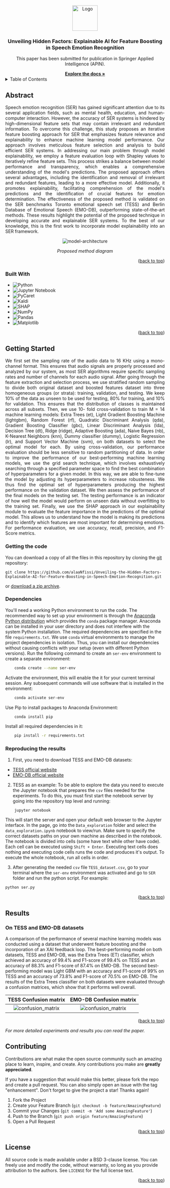 <a name="readme-top"></a>

<!-- PROJECT LOGO -->
<br />

<div align="center">
 <a href="https://github.com/alaaNfissi/Unveiling-Hidden-Factors-Explainable-AI-for-Feature-Boosting-in-Speech-Emotion-Recognition">
   <img src="images/logo.png" alt="Logo" width="80" height="80">
 </a>

 <h3 align="center">Unveiling Hidden Factors: Explainable AI for Feature Boosting in Speech Emotion Recognition</h3>

 <p align="center">
   This paper has been submitted for publication in Springer Applied Intelligence (APIN).
   <br />
  </p>
  <a href="https://github.com/alaaNfissi/Unveiling-Hidden-Factors-Explainable-AI-for-Feature-Boosting-in-Speech-Emotion-Recognition"><strong>Explore the docs »</strong></a>
</div>  

<!-- TABLE OF CONTENTS -->
<details>
  <summary>Table of Contents</summary>
  <ol>
    <li><a href="#abstract">Abstract</a></li>
    <li><a href="#built-with">Built With</a></li>
    <li>
      <a href="#getting-started">Getting Started</a>
      <ul>
        <li><a href="#getting-the-code">Getting the code</a></li>
        <li><a href="#dependencies">Dependencies</a></li>
        <li><a href="#reproducing-the-results">Reproducing the results</a></li>
      </ul>
    </li>
    <li>
      <a href="#results">Results</a>
      <ul>
        <li><a href="#on-tess-and-emo-db-datasets">On TESS and EMO-DB datasets</a></li>
      </ul>
    </li>
    <li><a href="#contributing">Contributing</a></li>
    <li><a href="#license">License</a></li>
    <li><a href="#contact">Contact</a></li>
  </ol>
</details>

<!-- ABSTRACT -->
## Abstract

<p align="justify"> Speech emotion recognition (SER) has gained significant attention due to its several application fields, such as mental health, education, and human-computer interaction. However, the accuracy of SER systems is hindered by high-dimensional feature sets that may contain irrelevant and redundant information. To overcome this challenge, this study proposes an iterative feature boosting approach for SER that emphasizes feature relevance and explainability to enhance machine learning model performance. Our approach involves meticulous feature selection and analysis to build efficient SER systems. In addressing our main problem through model explainability, we employ a feature evaluation loop with Shapley values to iteratively refine feature sets. This process strikes a balance between model performance and transparency, which enables a comprehensive understanding of the model's predictions. The proposed approach offers several advantages, including the identification and removal of irrelevant and redundant features, leading to a more effective model. Additionally, it promotes explainability, facilitating comprehension of the model's predictions and the identification of crucial features for emotion determination. The effectiveness of the proposed method is validated on the SER benchmarks Toronto emotional speech set (TESS) and Berlin Database of Emotional Speech (EMO-DB), outperforming state-of-the-art methods. These results highlight the potential of the proposed technique in developing accurate and explainable SER systems. To the best of our knowledge, this is the first work to incorporate model explainability into an SER framework.
</p>
<div align="center">
  
![model-architecture][model-architecture]
  
*Proposed method diagram*
  
</div>

<!-- MARKDOWN LINKS & IMAGES -->
<!-- https://www.markdownguide.org/basic-syntax/#reference-style-links -->
[model-architecture]: images/XAI.png

<p align="right">(<a href="#readme-top">back to top</a>)</p>


### Built With
* ![Python](https://img.shields.io/badge/python-3670A0?style=for-the-badge&logo=python&logoColor=ffdd54)
* ![Jupyter Notebook](https://img.shields.io/badge/jupyter-%23FA0F00.svg?style=for-the-badge&logo=jupyter&logoColor=white)
* ![PyCaret](https://img.shields.io/badge/PyCaret-%23036CFF.svg?style=for-the-badge&logo=PyCaret&logoColor=white)
* ![Kaldi](https://img.shields.io/badge/Kaldi-%232465A0.svg?style=for-the-badge&logo=Kaldi&logoColor=white)
* ![SHAP](https://img.shields.io/badge/SHAP-%23006400.svg?style=for-the-badge&logo=SHAP&logoColor=white)
* ![NumPy](https://img.shields.io/badge/numpy-%23013243.svg?style=for-the-badge&logo=numpy&logoColor=white)
* ![Pandas](https://img.shields.io/badge/pandas-%23150458.svg?style=for-the-badge&logo=pandas&logoColor=white)
* ![Matplotlib](https://img.shields.io/badge/Matplotlib-%23ffffff.svg?style=for-the-badge&logo=Matplotlib&logoColor=black)

<p align="right">(<a href="#readme-top">back to top</a>)</p>

<!-- GETTING STARTED! -->
## Getting Started
<p align="justify">
We first set the sampling rate of the audio data to 16 KHz using a mono-channel format. This ensures that audio signals are properly processed and analyzed by our system, as most SER algorithms require specific sampling rates and number of channels for each audio signal. After going through the feature extraction and selection process, we use stratified random sampling to divide both original dataset and boosted features dataset into three homogeneous groups (or strata): training, validation, and testing. We keep 10% of the data as unseen to be used for testing, 80% for training, and 10% for validation. This ensures that the distribution of classes is maintained across all subsets. Then, we use 10- fold cross-validation to train M = 14 machine learning models: Extra Trees (et), Light Gradient Boosting Machine (lightgbm), Random Forest (rf), Quadratic Discriminant Analysis (qda), Gradient Boosting Classifier (gbc), Linear Discriminant Analysis (lda), Decision Tree (dt), Ridge (ridge), Adaptive Boosting (ada), Naive Bayes (nb), K-Nearest Neighbors (knn), Dummy classifier (dummy), Logistic Regression (lr), and Support Vector Machine (svm), on both datasets to select the optimal model for each. By using cross-validation, our performance evaluation should be less sensitive to random partitioning of data. In order to improve the performance of our best-performing machine learning models, we use the grid search technique, which involves exhaustively searching through a specified parameter space to find the best combination of hyperparameters for a given model.
In this way, we are able to fine-tune the model by adjusting its hyperparameters to increase robusteness. We thus find the optimal set of hyperparameters producing the highest performance on the validation dataset. We then assess the performance of the final models on the testing set. The testing performance is an indicator of how well the model would perform on unseen data without overfitting to the training set. Finally, we use the SHAP approach in our explainability module to evaluate the feature importance in the predictions of the optimal model. This allows us to understand how the model is making its predictions and to identify which features are most important for determining emotions. For performance evaluation, we use accuracy, recall, precision, and F1-Score metrics.
</p>

### Getting the code

You can download a copy of all the files in this repository by cloning the
[git](https://git-scm.com/) repository:

    git clone https://github.com/alaaNfissi/Unveiling-the-Hidden-Factors-Explainable-AI-for-Feature-Boosting-in-Speech-Emotion-Recognition.git

or [download a zip archive](https://github.com/alaaNfissi/Unveiling-Hidden-Factors-Explainable-AI-for-Feature-Boosting-in-Speech-Emotion-Recognition/archive/refs/heads/main.zip).

### Dependencies

<p align="center">

You'll need a working Python environment to run the code.
The recommended way to set up your environment is through the
[Anaconda Python distribution](https://www.anaconda.com/download/) which
provides the `conda` package manager.
Anaconda can be installed in your user directory and does not interfere with
the system Python installation.
The required dependencies are specified in the file `requirements.txt`.
We use `conda` virtual environments to manage the project dependencies in
isolation.
Thus, you can install our dependencies without causing conflicts with your
setup (even with different Python versions).
Run the following command to create an `ser-env` environment to create a separate environment:
```sh 
    conda create --name ser-env
```
Activate the environment, this will enable the it for your current terminal session. Any subsequent commands will use software that is installed in the environment:
```sh 
    conda activate ser-env
 ``` 
Use Pip to install packages to Anaconda Environment:
```sh 
    conda install pip
```
Install all required dependencies in it:
```sh
    pip install -r requirements.txt
```
  
</p>

### Reproducing the results

<p align="center">  
  
1. First, you need to download TESS and EMO-DB datasets:
  * [TESS official website](https://tspace.library.utoronto.ca/handle/1807/24487)
  * [EMO-DB official website](http://emodb.bilderbar.info/start.html)
  
2. TESS as an example: To be able to explore the data you need to execute the Jupyter notebook that prepares the `csv` files needed for the experiments.
To do this, you must first start the notebook server by going into the
repository top level and running:
```sh 
    jupyter notebook
```
This will start the server and open your default web browser to the Jupyter
interface. In the page, go into the `Data_exploration` folder and select the
`data_exploration.ipynb` notebook to view/run. Make sure to specify the correct datasets paths on your own machine as described in the notebook.
The notebook is divided into cells (some have text while other have code).
Each cell can be executed using `Shift + Enter`.
Executing text cells does nothing and executing code cells runs the code
and produces it's output.
To execute the whole notebook, run all cells in order.
 
3. After generating the needed `csv` file `TESS_dataset.csv`, go to your terminal where the `ser-env` environment was
  activated and go to `SER` folder and run the python script. For example:
```sh  
python ser.py
``` 

</p>

<p align="right">(<a href="#readme-top">back to top</a>)</p>

## Results
### On TESS and EMO-DB datasets
<p align="center"> 
  
A comparison of the performance of several machine learning models was conducted using a dataset that underwent feature boosting and the incorporation of an XAI feedback loop. The best-performing model on both datasets, TESS and EMO-DB, was the Extra Trees (ET) classifier, which achieved an accuracy of 99.4% and F1-score of 99.4% on TESS and an accuracy of 88.3% and F1-score of 87.4% on EMO-DB. The second best-performing model was Light GBM with an accuracy and F1-score of 99% on TESS and an accuracy of 73.8% and F1-score of 70.5% on EMO-DB. The results of the Extra Trees classifier on both datasets were evaluated through a confusion matrices, which show that it performs well overall.

</p>

TESS Confusion matrix            |  EMO-DB Confusion matrix 
:-------------------------------:|:-----------------------------:
![confusion_matrix](images/confusion_matrix_tess.png)   |  ![confusion_matrix](images/confusion_matrix_emodb.png)

 
<p align="right">(<a href="#readme-top">back to top</a>)</p>

<p align="center">
  
_For more detailed experiments and results you can read the paper._
  
</p>

<!-- CONTRIBUTING -->
## Contributing

Contributions are what make the open source community such an amazing place to learn, inspire, and create. Any contributions you make are **greatly appreciated**.

If you have a suggestion that would make this better, please fork the repo and create a pull request. You can also simply open an issue with the tag "enhancement".
Don't forget to give the project a star! Thanks again!

1. Fork the Project
2. Create your Feature Branch (`git checkout -b feature/AmazingFeature`)
3. Commit your Changes (`git commit -m 'Add some AmazingFeature'`)
4. Push to the Branch (`git push origin feature/AmazingFeature`)
5. Open a Pull Request

<p align="right">(<a href="#readme-top">back to top</a>)</p>



<!-- LICENSE -->
## License

All source code is made available under a BSD 3-clause license. You can freely
use and modify the code, without warranty, so long as you provide attribution
to the authors. See `LICENSE` for the full license text.

<p align="right">(<a href="#readme-top">back to top</a>)</p>
